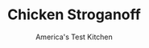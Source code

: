 ---
layout: ../../layouts/MarkdownPostLayout.astro
title: Chicken Stroganoff
author: America's Test Kitchen
pubDate: 2023-03-15
description: "What do you get when you make the traditional beef dish with chicken? A weeknight-friendly dinner that boasts all the richness and tang of the original."
image_url: https://res.cloudinary.com/hksqkdlah/image/upload/ar_1:1,c_fill,dpr_2.0,f_auto,fl_lossy.progressive.strip_profile,g_faces:auto,q_auto:low,w_344/SFS_ChickenStroganoff_039_uepens
tags: ["Main Courses","Eastern European & German","Pasta","Chicken","Weeknight"]
calories: 3031
protein: 40
carbohydrates: 78
fats: 
fiber: 4
ingredients: ["12 ounces (6 cups), egg noodles","1¼ teaspoons, table salt, divided, plus salt for cooking noodles","6 tablespoons, unsalted butter, divided","3 tablespoons, all-purpose flour, divided","1 teaspoon, dry mustard","1 teaspoon, paprika, plus extra for sprinkling","1 teaspoon, pepper, divided","1 pound, boneless, skinless chicken thighs, trimmed and cut into 1-inch pieces","12 ounces, cremini mushroom, trimmed and sliced thin","1 , onion, chopped fine","3 , garlic cloves, minced","1 tablespoon, tomato paste","2 teaspoons, minced fresh thyme or ¾ teaspoon dried","1¼ cups, chicken broth","2 tablespoons, dry sherry","⅓ cup, sour cream, plus extra for serving","2 tablespoons, minced fresh parsley"]
serves: 4
time: "55 minutes"
instructions: ["Bring 4 quarts water to boil in large pot. Add noodles and 1 tablespoon salt and cook, stirring often, until al dente. Drain noodles, return them to pot, and toss with 2 tablespoons butter. Cover to keep warm.","Combine 2 tablespoons flour, mustard, paprika, ¾ teaspoon salt, and ½ teaspoon pepper in large bowl. Add chicken and toss to thoroughly coat.","Melt 2 tablespoons butter in 12-inch nonstick skillet over medium-high heat. Add chicken and spread into single layer, breaking up any clumps. Cook, without stirring, until browned on bottom, about 4 minutes. Stir and continue to cook until chicken is cooked through, about 4 minutes longer. Transfer chicken to large plate.","Melt remaining 2 tablespoons butter in now-empty skillet over medium-high heat. Add mushrooms, onion, remaining ½ teaspoon salt, and remaining ½ teaspoon pepper and cook until any liquid has evaporated and vegetables just begin to brown, 7 to 9 minutes. Stir in garlic, tomato paste, thyme, and remaining 1 tablespoon flour and cook until fragrant, about 30 seconds.","Stir in broth and sherry and bring to simmer, scraping up any browned bits. Add chicken and any accumulated juices and cook until warmed through and sauce thickens slightly, about 1 minute.","Off heat, stir in sour cream until thoroughly combined. Season with salt and pepper to taste. Transfer noodles to shallow bowls and spoon stroganoff over top. Sprinkle with parsley and extra paprika. Serve with extra sour cream."]
nutrition: ["1121 mg Potassium","595 mg Phosphorus","106 mg Calcium","5 mg Iron","101 mg Magnesium","1055 mg Sodium","4 mg Zinc","30 g Fat","18 mg Niacin (B3)","8 g Monounsaturated","3 g Polyunsaturated","1 mg Riboflavin (B2)","1 mg Thiamin (B1)","7 mg Vitamin C","236 mg Cholesterol","15 g Saturated","4 g Fiber","179 µg Folic acid","68 µg Folate (food)","6 g Sugars","39 µg Vitamin K","299 g Water","78 g Carbs","374 µg Folate equivalent (total)","40 g Protein","1 mg Vitamin E","1 µg Vitamin B12","228 µg Vitamin A","757 kcal Energy","3031 calories"]
notes: "Water or extra chicken broth can be substituted for the sherry. If omitting the sherry, season the final dish with lemon juice to taste."
---